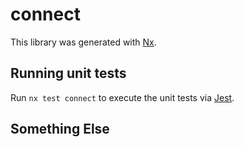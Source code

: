 # connect

This library was generated with [Nx](https://nx.dev).

## Running unit tests

Run `nx test connect` to execute the unit tests via [Jest](https://jestjs.io).

## Something Else
